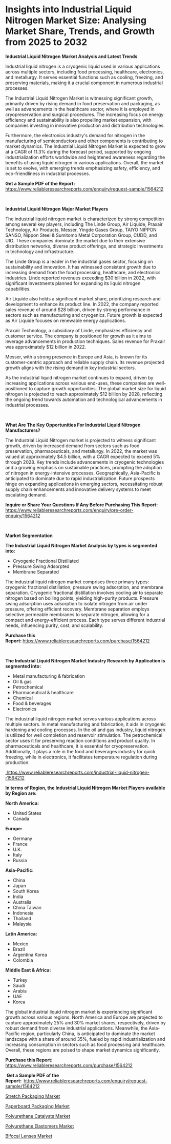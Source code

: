 <p><h1>Insights into Industrial Liquid Nitrogen Market Size: Analysing Market Share, Trends, and Growth from 2025 to 2032</h1></p><p><strong>Industrial Liquid Nitrogen Market Analysis and Latest Trends</strong></p>
<p><p>Industrial liquid nitrogen is a cryogenic liquid used in various applications across multiple sectors, including food processing, healthcare, electronics, and metallurgy. It serves essential functions such as cooling, freezing, and preserving materials, making it a crucial component in numerous industrial processes.</p><p>The Industrial Liquid Nitrogen Market is witnessing significant growth, primarily driven by rising demand in food preservation and packaging, as well as advancements in the healthcare sector, where it is employed in cryopreservation and surgical procedures. The increasing focus on energy efficiency and sustainability is also propelling market expansion, with companies investing in innovative production and distribution technologies. </p><p>Furthermore, the electronics industry's demand for nitrogen in the manufacturing of semiconductors and other components is contributing to market dynamics. The Industrial Liquid Nitrogen Market is expected to grow at a CAGR of 11.3% during the forecast period, supported by ongoing industrialization efforts worldwide and heightened awareness regarding the benefits of using liquid nitrogen in various applications. Overall, the market is set to evolve, with emerging trends emphasizing safety, efficiency, and eco-friendliness in industrial processes.</p></p>
<p><strong>Get a Sample PDF of the Report:&nbsp;</strong> <a href="https://www.reliableresearchreports.com/enquiry/request-sample/1564212?utm_campaign=10&utm_medium=2&utm_source=Github&utm_content=ia&utm_term=15022025&utm_id=industrial-liquid-nitrogen">https://www.reliableresearchreports.com/enquiry/request-sample/1564212</a></p>
<p>&nbsp;</p>
<p><strong>Industrial Liquid Nitrogen Major Market Players</strong></p>
<p><p>The industrial liquid nitrogen market is characterized by strong competition among several key players, including The Linde Group, Air Liquide, Praxair Technology, Air Products, Messer, Yingde Gases Group, TAIYO NIPPON SANSO, Nippon Steel & Sumitomo Metal Corporation Group, CUDD, and UIG. These companies dominate the market due to their extensive distribution networks, diverse product offerings, and strategic investments in technology and infrastructure.</p><p>The Linde Group is a leader in the industrial gases sector, focusing on sustainability and innovation. It has witnessed consistent growth due to increasing demand from the food processing, healthcare, and electronics industries. Linde reported revenues exceeding $30 billion in 2022, with significant investments planned for expanding its liquid nitrogen capabilities.</p><p>Air Liquide also holds a significant market share, prioritizing research and development to enhance its product line. In 2022, the company reported sales revenue of around $28 billion, driven by strong performance in sectors such as manufacturing and cryogenics. Future growth is expected as Air Liquide focuses on renewable energy applications.</p><p>Praxair Technology, a subsidiary of Linde, emphasizes efficiency and customer service. The company is positioned for growth as it aims to leverage advancements in production techniques. Sales revenue for Praxair was approximately $12 billion in 2022.</p><p>Messer, with a strong presence in Europe and Asia, is known for its customer-centric approach and reliable supply chain. Its revenue projected growth aligns with the rising demand in key industrial sectors.</p><p>As the industrial liquid nitrogen market continues to expand, driven by increasing applications across various end-uses, these companies are well-positioned to capture growth opportunities. The global market size for liquid nitrogen is projected to reach approximately $12 billion by 2028, reflecting the ongoing trend towards automation and technological advancements in industrial processes.</p></p>
<p>&nbsp;</p>
<p><strong>What Are The Key Opportunities For Industrial Liquid Nitrogen Manufacturers?</strong></p>
<p><p>The Industrial Liquid Nitrogen market is projected to witness significant growth, driven by increased demand from sectors such as food preservation, pharmaceuticals, and metallurgy. In 2022, the market was valued at approximately $4.5 billion, with a CAGR expected to exceed 5% through 2028. Key trends include advancements in cryogenic technologies and a growing emphasis on sustainable practices, prompting the adoption of nitrogen in energy-intensive processes. Geographically, Asia-Pacific is anticipated to dominate due to rapid industrialization. Future prospects hinge on expanding applications in emerging sectors, necessitating robust supply chain enhancements and innovative delivery systems to meet escalating demand.</p></p>
<p><strong>Inquire or Share Your Questions If Any Before Purchasing This Report:</strong> <a href="https://www.reliableresearchreports.com/enquiry/pre-order-enquiry/1564212?utm_campaign=10&utm_medium=2&utm_source=Github&utm_content=ia&utm_term=15022025&utm_id=industrial-liquid-nitrogen">https://www.reliableresearchreports.com/enquiry/pre-order-enquiry/1564212</a></p>
<p>&nbsp;</p>
<p><strong>Market Segmentation</strong></p>
<p><strong>The Industrial Liquid Nitrogen Market Analysis by types is segmented into:</strong></p>
<p><ul><li>Cryogenic Fractional Distillated</li><li>Pressure Swing Adsorpted</li><li>Membrane Separated</li></ul></p>
<p><p>The industrial liquid nitrogen market comprises three primary types: cryogenic fractional distillation, pressure swing adsorption, and membrane separation. Cryogenic fractional distillation involves cooling air to separate nitrogen based on boiling points, yielding high-purity products. Pressure swing adsorption uses adsorption to isolate nitrogen from air under pressure, offering efficient recovery. Membrane separation employs selective permeable membranes to separate nitrogen, allowing for a compact and energy-efficient process. Each type serves different industrial needs, influencing purity, cost, and scalability.</p></p>
<p><strong>Purchase this Report:&nbsp;</strong><a href="https://www.reliableresearchreports.com/purchase/1564212?utm_campaign=10&utm_medium=2&utm_source=Github&utm_content=ia&utm_term=15022025&utm_id=industrial-liquid-nitrogen">https://www.reliableresearchreports.com/purchase/1564212</a></p>
<p>&nbsp;</p>
<p><strong>The Industrial Liquid Nitrogen Market Industry Research by Application is segmented into:</strong></p>
<p><ul><li>Metal manufacturing & fabrication</li><li>Oil & gas</li><li>Petrochemical</li><li>Pharmaceutical & healthcare</li><li>Chemical</li><li>Food & beverages</li><li>Electronics</li></ul></p>
<p><p>The industrial liquid nitrogen market serves various applications across multiple sectors. In metal manufacturing and fabrication, it aids in cryogenic hardening and cooling processes. In the oil and gas industry, liquid nitrogen is utilized for well completion and reservoir stimulation. The petrochemical sector uses it for preserving reaction conditions and product quality. In pharmaceuticals and healthcare, it is essential for cryopreservation. Additionally, it plays a role in the food and beverages industry for quick freezing, while in electronics, it facilitates temperature regulation during production.</p></p>
<p><a href="https://www.reliableresearchreports.com/industrial-liquid-nitrogen-r1564212?utm_campaign=10&utm_medium=2&utm_source=Github&utm_content=ia&utm_term=15022025&utm_id=industrial-liquid-nitrogen">&nbsp;https://www.reliableresearchreports.com/industrial-liquid-nitrogen-r1564212</a></p>
<p><strong>In terms of Region, the Industrial Liquid Nitrogen Market Players available by Region are:</strong></p>
<p>
    <p> <strong> North America: </strong>
        <ul>
            <li>United States</li>
            <li>Canada</li>
        </ul>
        </p> 
    <p> <strong> Europe: </strong>
        <ul>
            <li>Germany</li>
            <li>France</li>
            <li>U.K.</li>
            <li>Italy</li>
            <li>Russia</li>
        </ul>
        </p> 
    <p> <strong> Asia-Pacific: </strong>
        <ul>
            <li>China</li>
            <li>Japan</li>
            <li>South Korea</li>
            <li>India</li>
            <li>Australia</li>
            <li>China Taiwan</li>
            <li>Indonesia</li>
            <li>Thailand</li>
            <li>Malaysia</li>
        </ul>
        </p> 
    <p> <strong> Latin America: </strong>
        <ul>
            <li>Mexico</li>
            <li>Brazil</li>
            <li>Argentina Korea</li>
            <li>Colombia</li>
        </ul>
        </p> 
    <p> <strong> Middle East & Africa: </strong>
        <ul>
            <li>Turkey</li>
            <li>Saudi</li>
            <li>Arabia</li>
            <li>UAE</li>
            <li>Korea</li>
        </ul>
    </p>
    </p>
<p><p>The global industrial liquid nitrogen market is experiencing significant growth across various regions. North America and Europe are projected to capture approximately 25% and 30% market shares, respectively, driven by robust demand from diverse industrial applications. Meanwhile, the Asia-Pacific region, particularly China, is anticipated to dominate the market landscape with a share of around 35%, fueled by rapid industrialization and increasing consumption in sectors such as food processing and healthcare. Overall, these regions are poised to shape market dynamics significantly.</p></p>
<p><strong>Purchase this Report: </strong><a href="https://www.reliableresearchreports.com/purchase/1564212?utm_campaign=10&utm_medium=2&utm_source=Github&utm_content=ia&utm_term=15022025&utm_id=industrial-liquid-nitrogen">https://www.reliableresearchreports.com/purchase/1564212</a></p>
<p>&nbsp;<strong>Get a Sample PDF of the Report:&nbsp;&nbsp;</strong><a href="https://www.reliableresearchreports.com/enquiry/request-sample/1564212?utm_campaign=10&utm_medium=2&utm_source=Github&utm_content=ia&utm_term=15022025&utm_id=industrial-liquid-nitrogen">https://www.reliableresearchreports.com/enquiry/request-sample/1564212</a></p>
<p><strong></strong></p>
<p><p><a href="https://github.com/boyermaragaret8392/Market-Research-Report-List-1/blob/main/stretch-packaging-market.md?utm_campaign=10&utm_medium=2&utm_source=Github&utm_content=ia&utm_term=15022025&utm_id=industrial-liquid-nitrogen">Stretch Packaging Market</a></p><p><a href="https://github.com/anuellaruska/Market-Research-Report-List-1/blob/main/paperboard-packaging-market.md?utm_campaign=10&utm_medium=2&utm_source=Github&utm_content=ia&utm_term=15022025&utm_id=industrial-liquid-nitrogen">Paperboard Packaging Market</a></p><p><a href="https://github.com/waverlyam689/Market-Research-Report-List-1/blob/main/polyurethane-catalysts-market.md?utm_campaign=10&utm_medium=2&utm_source=Github&utm_content=ia&utm_term=15022025&utm_id=industrial-liquid-nitrogen">Polyurethane Catalysts Market</a></p><p><a href="https://github.com/tselahiara/Market-Research-Report-List-1/blob/main/polyurethane-elastomers-market.md?utm_campaign=10&utm_medium=2&utm_source=Github&utm_content=ia&utm_term=15022025&utm_id=industrial-liquid-nitrogen">Polyurethane Elastomers Market</a></p><p><a href="https://github.com/barnickclara79/Market-Research-Report-List-1/blob/main/bifocal-lenses-market.md?utm_campaign=10&utm_medium=2&utm_source=Github&utm_content=ia&utm_term=15022025&utm_id=industrial-liquid-nitrogen">Bifocal Lenses Market</a></p></p>